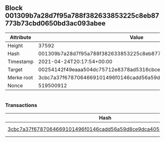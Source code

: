 ## Block 001309b7a28d7f95a788f382633853225c8eb87773b73cbd0650bd3ac093abee

Attribute | Value
--- | ---
Height | 37592
Hash | 001309b7a28d7f95a788f382633853225c8eb87773b73cbd0650bd3ac093abee
Timestamp | 2021-04-24T20:17:54+00:00
Target | 00254142f49eaaa504dc75712e8378ad5316cbcead634704b3734b6271167cc4
Merke root | 3cbc7a37f6787064669101496f0146cadd56a59d8ce9dca4056d998387acb039
Nonce | 519500912

```

```

### Transactions

Hash | Amount
--- | ---
[3cbc7a37f6787064669101496f0146cadd56a59d8ce9dca4056d998387acb039](3cbc7a37f6787064669101496f0146cadd56a59d8ce9dca4056d998387acb039.md) | 10.00000000 SKEPTI 
